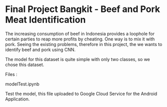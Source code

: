 # Final Project Bangkit - Beef and Pork Meat Identification

The increasing consumption of beef in Indonesia provides a loophole for certain parties to reap more profits by cheating. One way is to mix it with pork. Seeing the existing problems, therefore in this project, the we wants to identify beef and pork using CNN.

The model for this dataset is quite simple with only two classes, so we chose this dataset.

Files :

modelTest.ipynb

Test the model, this file uploaded to Google Cloud Service for the Android Application.
